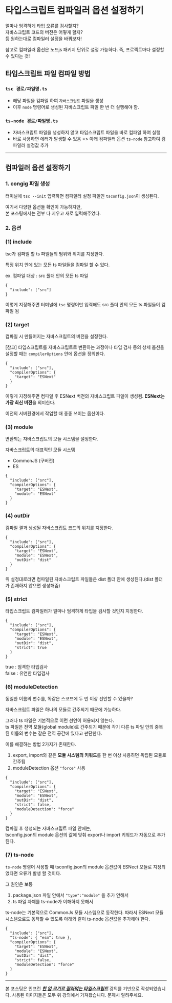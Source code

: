 # 타입스크립트 컴파일러 옵션 설정하기

얼마나 엄격하게 타입 오류를 검사할지?  
자바스크립트 코드의 버전은 어떻게 할지?  
등 원하는대로 컴파일러 설정을 바꿔보자!

참고로 컴파일러 옵션은 노드js 패키지 단위로 설정 가능하다.
즉, 프로젝트마다 설정할 수 있다는 것!

## 타입스크립트 파일 컴파일 방법

### `tsc 경로/파일명.ts`

- 해당 파일을 컴파일 하여 `자바스크립트` 파일을 생성
- 이후 `node` 명령어로 생성된 자바스크립트 파일 한 번 더 실행해야 함.

### `ts-node 경로/파일명.ts`

- 자바스크립트 파일을 생성하지 않고 타입스크립트 파일을 바로 컴파일 하여 실행
- 바로 사용하면 에러가 발생할 수 있음 => 아래 컴파일러 옵션 `ts-node` 참고하여 컴파일러 설정값 추가

---

## 컴파일러 옵션 설정하기

### 1. congig 파일 생성

터미널에 `tsc --init` 입력하면
컴파일러 설정 파일인 `tsconfig.json`이 생성된다.

여기서 다양한 옵션들 확인이 가능하지만,  
본 포스팅에서는 전부 다 지우고 새로 입력해주었다.

### 2. 옵션

### (1) include

tsc가 컴파일 할 ts 파일들의 범위와 위치를 지정한다.

특정 위치 안에 있는 모든 ts 파일들을 컴파일 할 수 있다.

ex. 컴파일 대상 : src 폴더 안의 모든 ts 파일

```
{
  "include": ["src"]
}

```

이렇게 지정해주면 터미널에 `tsc` 명령어만 입력해도 src 폴더 안의 모든 ts 파일들이 컴파일 됨

### (2) target

컴파일 시 만들어지는 자바스크립트의 버전을 설정한다.

[참고] 타입스크립트를 자바스크립트로 변환하는 과정이나 타입 검사 등의 상세 옵션을 설정할 때는 `compilerOptions` 안에 옵션을 정의한다.

```
{
  "include": ["src"],
  "compilerOptions": {
    "target": "ESNext"
  }
}
```

이렇게 지정해주면 컴파일 후 ESNext 버전의 자바스크립트 파일이 생성됨. **ESNext**는 **가장 최신 버전**을 의미한다.

이전의 서버환경에서 작업할 때 종종 쓰이는 옵션이다.

### (3) module

변환되는 자바스크립트의 모듈 시스템을 설정한다.

자바스크립트의 대표적인 모듈 시스템

- CommonJS (구버전)
- ES

```
{
  "include": ["src"],
  "compilerOptions": {
    "target": "ESNext",
    "module": "ESNext"
  }
}
```

### (4) outDir

컴파일 결과 생성될 자바스크립트 코드의 위치를 지정한다.

```
{
  "include": ["src"],
  "compilerOptions": {
    "target": "ESNext",
    "module": "ESNext",
    "outDir": "dist"
  }
}
```

위 설정대로라면 컴파일된 자바스크립트 파일들은 dist 폴더 안에 생성된다.(dist 폴더가 존재하지 않으면 생성해줌)

### (5) strict

타입스크립트 컴파일러가 얼마나 엄격하게 타입을 검사할 것인지 지정한다.

```
{
  "include": ["src"],
  "compilerOptions": {
    "target": "ESNext",
    "module": "ESNext",
    "outDir": "dist",
    "strict": true
  }
}
```

true : 엄격한 타입검사  
false : 유연한 타입검사

### (6) moduleDetection

동일한 이름의 변수를, 똑같은 스코프에 두 번 이상 선언할 수 있을까?

자바스크립트 파일은 하나의 모듈로 간주되기 때문에 가능하다.

그러나 ts 파일은 기본적으로 이런 선언이 허용되지 않는다.  
ts 파일은 전역 모듈(global module)로 간주되기 때문에 각기 다른 ts 파일 안의 중복된 이름의 변수는 같은 전역 공간에 있다고 판단한다.

이를 해결하는 방법 2가지가 존재한다.

1. export, import와 같은 **모듈 시스템의 키워드**를 한 번 이상 사용하면 독립된 모듈로 간주됨
2. moduleDetection 옵션 `"force"` 사용

```
{
  "include": ["src"],
  "compilerOptions": {
    "target": "ESNext",
    "module": "ESNext",
    "outDir": "dist",
    "strict": false,
    "moduleDetection": "force"
  }
}
```

컴파일 후 생성되는 자바스크립트 파일 안에는,  
tsconfig.json의 module 옵션의 값에 맞춰 export나 import 키워드가 자동으로 추가된다.

### (7) ts-node

`ts-node` 명령어 사용할 때 tsconfig.json의 module 옵션값이 ESNect 모듈로 지정되었다면 오류가 발생 할 것이다.

그 원인은 보통

1. package.json 파일 안에서 `"type":"module"` 을 추가 안해서
2. ts 파일 자체를 ts-node가 이해하지 못해서

ts-node는 기본적으로 CommonJs 모듈 시스템으로 동작한다. 따라서 ESNext 모듈 시스템으로도 동작할 수 있도록 아래와 같이 ts-node 옵션값을 추가해야 한다.

```
{
  "include": ["src"],
  "ts-node": { "esm": true },
  "compilerOptions": {
    "target": "ESNext",
    "module": "ESNext",
    "outDir": "dist",
    "strict": false,
    "moduleDetection": "force"
  }
}
```

---

본 포스팅은 인프런 **_[한 입 크기로 잘라먹는 타입스크립트](https://www.inflearn.com/course/%ED%95%9C%EC%9E%85-%ED%81%AC%EA%B8%B0-%ED%83%80%EC%9E%85%EC%8A%A4%ED%81%AC%EB%A6%BD%ED%8A%B8)_** 강의를 기반으로 작성되었습니다. 사용된 이미지들은 모두 위 강의에서 가져왔습니다. 문제시 알려주세요.
